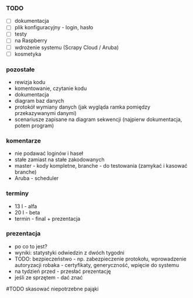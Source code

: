 ### TODO
- [ ] dokumentacja
- [ ] plik konfiguracyjny - login, hasło
- [ ] testy
- [ ] na Raspberry
- [ ] wdrożenie systemu (Scrapy Cloud / Aruba)
- [ ] kosmetyka

### pozostałe
* rewizja kodu
* komentowanie, czytanie kodu
* dokumentacja
* diagram baz danych
* protokół wymiany danych (jak wygląda ramka pomiędzy przekazywanymi danymi)
* scenariusze zapisane na diagram sekwencji (najpierw dokumentacja, potem program)

### komentarze
* nie podawać loginów i haseł
* stałe zamiast na stałe zakodowanych
* master - kody kompletne, branche - do testowania (zamykać i kasować branche)
* Aruba - scheduler

### terminy
* 13 I - alfa
* 20 I - beta
* termin - final + prezentacja

### prezentacja
* po co to jest?
* wyniki: statystyki odwiedzin z dwóch tygodni
* TODO: bezpieczeństwo - np. zabezpieczenie protokołu, wprowadzenie autoryzacji robaka - certyfikaty, generyczność, wpięcie do systemu
* na tydzień przed - przesłać prezentację
* jeśli ze sprzętem - dać znać

#TODO skasować niepotrzebne pająki